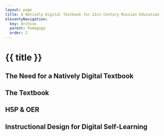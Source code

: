 ```yaml
---
layout: page
title: A Natively Digital Textbook for 21st-Century Russian Education
eleventyNavigation:
  key: Archive 
  parent: Pedagogy
  order: 2
---
```

# {{ title }}

## The Need for a Natively Digital Textbook

## The Textbook

## H5P & OER

## Instructional Design for Digital Self-Learning